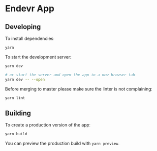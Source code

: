 # Endevr App

## Developing

To install dependencies:

```bash
yarn
```

To start the development server:

```bash
yarn dev

# or start the server and open the app in a new browser tab
yarn dev -- --open
```

Before merging to master please make sure the linter is not complaining:

```bash
yarn lint
```

## Building

To create a production version of the app:

```bash
yarn build
```

You can preview the production build with `yarn preview`.

<!-- > To deploy your app, you may need to install an [adapter](https://kit.svelte.dev/docs/adapters) for your target environment. -->
